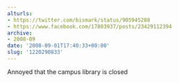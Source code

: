 ```yaml
---
alturls:
- https://twitter.com/bismark/status/905945288
- https://www.facebook.com/17803937/posts/23429112394
archive:
- 2008-09
date: '2008-09-01T17:40:33+00:00'
slug: '1220290833'
---
```


Annoyed that the campus library is closed

